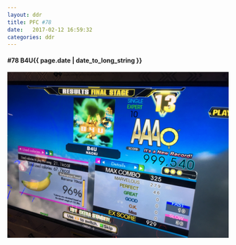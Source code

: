 ```yaml
---
layout: ddr
title: PFC #78
date:   2017-02-12 16:59:32
categories: ddr
---
```

#### **#78** B4U<span class="pull-right">{{ page.date | date_to_long_string }}</span>
![](/images/pfc/78_B4U.jpg)
